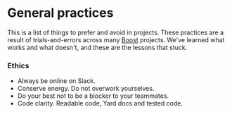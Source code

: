 # General practices

This is a list of things to prefer and avoid in projects. These practices are a result of trials-and-errors across many [Boost](http://boost.co.nz) projects. We've learned what works and what doesn't, and these are the lessons that stuck.

### Ethics
- Always be online on Slack.
- Conserve energy. Do not overwork yourselves.
- Do your best not to be a blocker to your teammates.
- Code clarity. Readable code, Yard docs and tested code.
